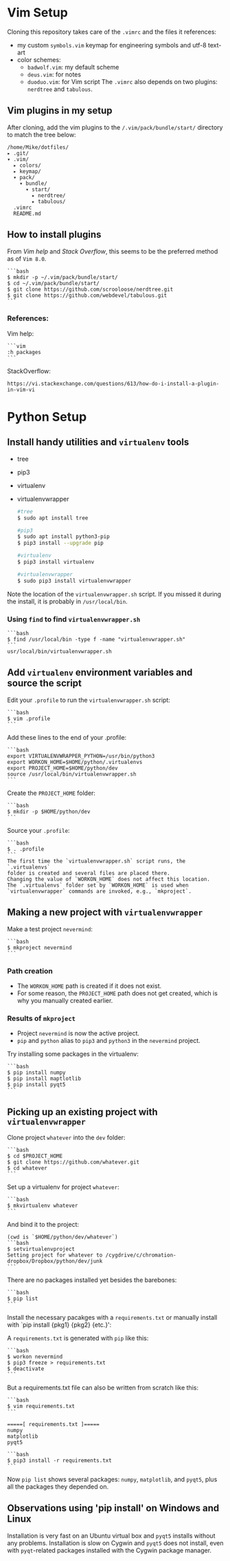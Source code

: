 # Vim Setup
Cloning this repository takes care of the `.vimrc` and the files it references:
* my custom `symbols.vim` keymap for engineering symbols and utf-8 text-art
* color schemes:
    * `badwolf.vim`: my default scheme
    * `deus.vim`: for notes
    * `duoduo.vim`: for Vim script
The `.vimrc` also depends on two plugins: `nerdtree` and `tabulous`.
## Vim plugins in my setup
After cloning, add the vim plugins to the `/.vim/pack/bundle/start/` directory
to match the tree below:

    /home/Mike/dotfiles/
    ▸ .git/
    ▾ .vim/
      ▸ colors/
      ▸ keymap/
      ▾ pack/
        ▾ bundle/
          ▾ start/
            ▸ nerdtree/
            ▸ tabulous/
      .vimrc
      README.md

## How to install plugins
From *Vim help* and *Stack Overflow*, this seems to be the preferred method as
of `Vim 8.0`.

    ```bash
    $ mkdir -p ~/.vim/pack/bundle/start/
    $ cd ~/.vim/pack/bundle/start/
    $ git clone https://github.com/scrooloose/nerdtree.git
    $ git clone https://github.com/webdevel/tabulous.git
    ```

### References:

Vim help:

    ```vim
    :h packages
    ```

StackOverflow:

    https://vi.stackexchange.com/questions/613/how-do-i-install-a-plugin-in-vim-vi

# Python Setup
## Install handy utilities and `virtualenv` tools
* tree
* pip3
* virtualenv
* virtualenvwrapper

    ```bash
    #tree
    $ sudo apt install tree

    #pip3
    $ sudo apt install python3-pip
    $ pip3 install --upgrade pip

    #virtualenv
    $ pip3 install virtualenv

    #virtualenvwrapper
    $ sudo pip3 install virtualenvwrapper
    ```

Note the location of the `virtualenvwrapper.sh` script.
If you missed it during the install, it is probably in `/usr/local/bin`.
### Using `find` to find `virtualenvwrapper.sh`

    ```bash
    $ find /usr/local/bin -type f -name "virtualenvwrapper.sh"
    ```
    usr/local/bin/virtualenvwrapper.sh

## Add `virtualenv` environment variables and source the script
Edit your `.profile` to run the `virtualenvwrapper.sh` script:

    ```bash
    $ vim .profile
    ```

Add these lines to the end of your .profile:

    ```bash
    export VIRTUALENVWRAPPER_PYTHON=/usr/bin/python3
    export WORKON_HOME=$HOME/python/.virtualenvs
    export PROJECT_HOME=$HOME/python/dev
    source /usr/local/bin/virtualenvwrapper.sh
    ```

Create the `PROJECT_HOME` folder:

    ```bash
    $ mkdir -p $HOME/python/dev
    ```

Source your `.profile`:

    ```bash
    $ . .profile
    ```
    The first time the `virtualenvwrapper.sh` script runs, the `.virtualenvs`
    folder is created and several files are placed there.
    Changing the value of `WORKON_HOME` does not affect this location.
    The `.virtualenvs` folder set by `WORKON_HOME` is used when
    `virtualenvwrapper` commands are invoked, e.g., `mkproject`.

## Making a new project with `virtualenvwrapper`
Make a test project `nevermind`:

    ```bash
    $ mkproject nevermind
    ```

### Path creation
* The `WORKON_HOME` path is created if it does not exist.
* For some reason, the `PROJECT_HOME` path does not get created, which is why
  you manually created earlier.

### Results of `mkproject`
* Project `nevermind` is now the active project.
* `pip` and `python` alias to `pip3` and `python3` in the `nevermind` project.

Try installing some packages in the virtualenv:

    ```bash
    $ pip install numpy
    $ pip install maptlotlib
    $ pip install pyqt5
    ```

## Picking up an existing project with `virtualenvwrapper`
Clone project `whatever` into the `dev` folder:

    ```bash
    $ cd $PROJECT_HOME
    $ git clone https://github.com/whatever.git
    $ cd whatever
    ```

Set up a virtualenv for project `whatever`:

    ```bash
    $ mkvirtualenv whatever
    ```

And bind it to the project:

    (cwd is `$HOME/python/dev/whatever`)
    ```bash
    $ setvirtualenvproject
    Setting project for whatever to /cygdrive/c/chromation-dropbox/Dropbox/python/dev/junk
    ```

There are no packages installed yet besides the barebones:

    ```bash
    $ pip list
    ```

Install the necessary pacakges with a `requirements.txt` or manually install
with `pip install {pkg1} {pkg2} {etc.}':

A `requirements.txt` is generated with `pip` like this:

    ```bash
    $ workon nevermind
    $ pip3 freeze > requirements.txt
    $ deactivate
    ```

But a requirements.txt file can also be written from scratch like this:

    ```bash
    $ vim requirements.txt
    ```

    =====[ requirements.txt ]=====
    numpy
    matplotlib
    pyqt5

    ```bash
    $ pip3 install -r requirements.txt
    ```

Now `pip list` shows several packages: `numpy`, `matplotlib`, and `pyqt5`, plus
all the packages they depended on.

## Observations using 'pip install' on Windows and Linux
Installation is very fast on an Ubuntu virtual box and `pyqt5` installs without
any problems. Installation is slow on Cygwin and `pyqt5` does not install, even
with `pyqt`-related packages installed with the Cygwin package manager.

